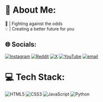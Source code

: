 # 💫 About Me:
🚀 | Fighting against the odds<br>💡 | Creating a better future for you


## 🌐 Socials:
[![Instagram](https://img.shields.io/badge/Instagram-%23E4405F.svg?logo=Instagram&logoColor=white)](https://instagram.com/Itsharshitgoat) [![Reddit](https://img.shields.io/badge/Reddit-%23FF4500.svg?logo=Reddit&logoColor=white)](https://reddit.com/user/Itsharshitgoat) [![X](https://img.shields.io/badge/X-black.svg?logo=X&logoColor=white)](https://x.com/Itsharshitgoat) [![YouTube](https://img.shields.io/badge/YouTube-%23FF0000.svg?logo=YouTube&logoColor=white)](https://youtube.com/@Itsharshitgoat) [![email](https://img.shields.io/badge/Email-D14836?logo=gmail&logoColor=white)](mailto:Itsharshitgoat@gmail.com) 

# 💻 Tech Stack:
![HTML5](https://img.shields.io/badge/html5-%23E34F26.svg?style=plastic&logo=html5&logoColor=white) ![CSS3](https://img.shields.io/badge/css3-%231572B6.svg?style=plastic&logo=css3&logoColor=white) ![JavaScript](https://img.shields.io/badge/javascript-%23323330.svg?style=plastic&logo=javascript&logoColor=%23F7DF1E) ![Python](https://img.shields.io/badge/python-3670A0?style=plastic&logo=python&logoColor=ffdd54)